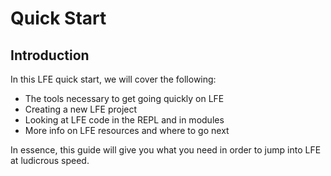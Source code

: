 # Quick Start

## Introduction

In this LFE quick start, we will cover the following:

* The tools necessary to get going quickly on LFE
* Creating a new LFE project
* Looking at LFE code in the REPL and in modules
* More info on LFE resources and where to go next

In essence, this guide will give you what you need in order to jump into LFE at ludicrous speed.
